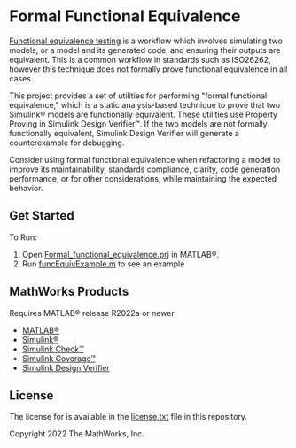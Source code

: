 # Formal Functional Equivalence

[Functional equivalence testing](https://www.mathworks.com/help/sltest/ug/test-two-simulations-for-equivalence.html) is a workflow which involves simulating two models, or a model and its generated code, and ensuring their outputs are equivalent. This is a common workflow in standards such as ISO26262, however this technique does not formally prove functional equivalence in all cases.

This project provides a set of utilities for performing "formal functional equivalence," which is a static analysis-based technique to prove that two Simulink&reg; models are functionally equivalent. These utilities use Property Proving in Simulink Design Verifier&trade;. If the two models are not formally functionally equivalent, Simulink Design Verifier will generate a counterexample for debugging.

Consider using formal functional equivalence when refactoring a model to improve its maintainability, standards compliance, clarity, code generation performance, or for other considerations, while maintaining the expected behavior.

## Get Started
To Run:
1. Open [Formal_functional_equivalence.prj](https://insidelabs-git.mathworks.com/patcanny/formal-functional-equivalence/-/blob/main/Formal_functional_equivalence.prj) in MATLAB&reg;. 
2. Run [funcEquivExample.m](https://insidelabs-git.mathworks.com/patcanny/formal-functional-equivalence/-/blob/main/funcEquivExample.m) to see an example

## MathWorks Products
Requires MATLAB&reg; release R2022a or newer
* [MATLAB&reg;](https://www.mathworks.com/products/matlab.html)
* [Simulink&reg;](https://www.mathworks.com/products/simulink.html)
* [Simulink Check&trade;](https://www.mathworks.com/products/simulink-check.html)
* [Simulink Coverage&trade;](https://www.mathworks.com/products/simulink-coverage.html)
* [Simulink Design Verifier](https://www.mathworks.com/products/simulink-design-verifier.html)

## License
The license for  is available in the [license.txt](https://insidelabs-git.mathworks.com/patcanny/formal-functional-equivalence/-/blob/main/license.txt) file in this repository.


Copyright 2022 The MathWorks, Inc.
